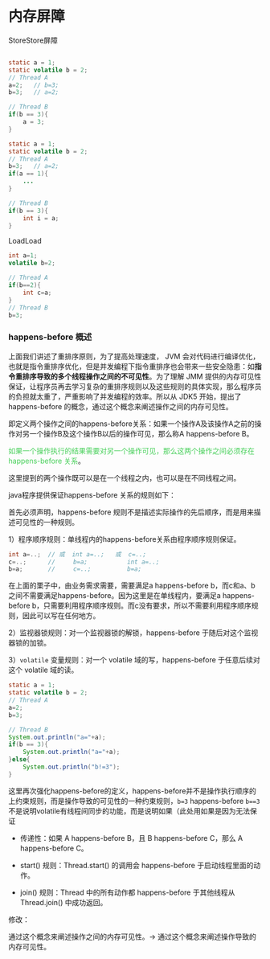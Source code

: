 # 内存屏障

StoreStore屏障

```java

```

```java
static a = 1;
static volatile b = 2;
// Thread A
a=2;   // b=3;
b=3;   // a=2;

// Thread B
if(b == 3){
	a = 3;
}
```

```java
static a = 1;
static volatile b = 2;
// Thread A
b=3;   // a=2;
if(a == 1){
	...
}

// Thread B
if(b == 3){
	int i = a;
}
```

LoadLoad

```java
int a=1;
volatile b=2;

// Thread A
if(b==2){
	int c=a;
}
// Thread B
b=3;
```


### happens-before 概述

上面我们讲述了重排序原则，为了提高处理速度， JVM 会对代码进行编译优化，也就是指令重排序优化，但是并发编程下指令重排序也会带来一些安全隐患：如**指令重排序导致的多个线程操作之间的不可见性**。为了理解 JMM 提供的内存可见性保证，让程序员再去学习复杂的重排序规则以及这些规则的具体实现，那么程序员的负担就太重了，严重影响了并发编程的效率。所以从 JDK5 开始，提出了 happens-before 的概念，通过这个概念来阐述操作之间的内存可见性。

即定义两个操作之间的happens-before关系：如果一个操作A及该操作A之前的操作对另一个操作B及这个操作B以后的操作可见，那么称A happens-before B。

<font color=44cf57>如果一个操作执行的结果需要对另一个操作可见，那么这两个操作之间必须存在 happens-before 关系</font>。


这里提到的两个操作既可以是在一个线程之内，也可以是在不同线程之间。

java程序提供保证happens-before 关系的规则如下：

首先必须声明，happens-before 规则不是描述实际操作的先后顺序，而是用来描述可见性的一种规则。

1）程序顺序规则：单线程内的happens-before关系由程序顺序规则保证。

```java
int a=..;  // 或  int a=..;   或  c=..;
c=..;      //     b=a;           int a=..;
b=a;       //     c=..;          b=a;     
```

在上面的栗子中，由业务需求需要，需要满足a happens-before b，而c和a、b之间不需要满足happens-before。因为这里是在单线程内，要满足a happens-before b，只需要利用程序顺序规则。而c没有要求，所以不需要利用程序顺序规则，因此可以写在任何地方。

2）监视器锁规则：对一个监视器锁的解锁，happens-before 于随后对这个监视器锁的加锁。  

3）`volatile` 变量规则：对一个 volatile 域的写，happens-before 于任意后续对这个 volatile 域的读。  

```java
static a = 1;
static volatile b = 2;
// Thread A
a=2;
b=3;

// Thread B
System.out.println("a="+a);
if(b == 3){
	System.out.println("a="+a);
}else{
	System.out.println("b!=3");
}
```
这里再次强化happens-before的定义，happens-before并不是操作执行顺序的上约束规则，而是操作导致的可见性的一种约束规则，`b=3` happens-before `b==3`不是说明volatile有线程间同步的功能，而是说明如果（此处用如果是因为无法保证



-   传递性：如果 A happens-before B，且 B happens-before C，那么 A happens-before C。  
    
-   start() 规则：Thread.start() 的调用会 happens-before 于启动线程里面的动作。  
    
-   join() 规则：Thread 中的所有动作都 happens-before 于其他线程从 Thread.join() 中成功返回。



修改：

通过这个概念来阐述操作之间的内存可见性。-> 通过这个概念来阐述操作导致的内存可见性。